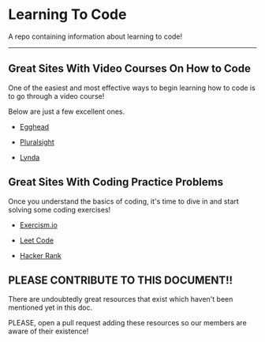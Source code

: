 # Learning To Code
A repo containing information about learning to code!

---

## Great Sites With Video Courses On How to Code
One of the easiest and most effective ways to begin learning how to code is to go through a video course! 

Below are just a few excellent ones.


- [Egghead](https://egghead.io/)

- [Pluralsight](https://www.pluralsight.com/)

- [Lynda](https://www.lynda.com/)



## Great Sites With Coding Practice Problems
Once you understand the basics of coding, it's time to dive in and start solving some coding exercises!

- [Exercism.io](https://exercism.io/)

- [Leet Code](https://leetcode.com/)

- [Hacker Rank](https://www.hackerrank.com/)


## PLEASE CONTRIBUTE TO THIS DOCUMENT!!
There are undoubtedly great resources that exist which haven't been mentioned yet in this doc. 

PLEASE, open a pull request adding these resources so our members are aware of their existence!
